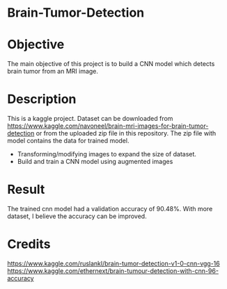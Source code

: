 # Brain-Tumor-Detection

# Objective
The main objective of this project is to build a CNN model which detects brain tumor from an MRI image.

# Description
This is a kaggle project.
Dataset can be downloaded from https://www.kaggle.com/navoneel/brain-mri-images-for-brain-tumor-detection or from the uploaded zip file in this repository.
The zip file with model contains the data for trained model. 

* Transforming/modifying images to expand the size of dataset.
* Build and train a CNN model using augmented images

# Result 

The trained cnn model had a validation accuracy of 90.48%. With more dataset, I believe the accuracy can be improved. 

# Credits
https://www.kaggle.com/ruslankl/brain-tumor-detection-v1-0-cnn-vgg-16
https://www.kaggle.com/ethernext/brain-tumour-detection-with-cnn-96-accuracy
